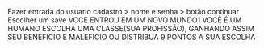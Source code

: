 Fazer entrada do usuario cadastro  >  nome e senha > botão continuar
Escolher um save
VOCE ENTROU EM UM NOVO MUNDO1
VOCÊ É UM HUMANO
ESCOLHA UMA CLASSE(SUA PROFISSÃO), GANHANDO ASSIM SEU BENEFICIO E MALEFICIO OU DISTRIBUA 9 PONTOS A SUA ESCOLHA
